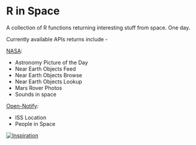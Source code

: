 # R in Space

A collection of R functions returning interesting stuff from space. One day.

Currently available APIs returns include - 

[NASA](https://api.nasa.gov/api.html):

* Astronomy Picture of the Day
* Near Earth Objects Feed
* Near Earth Objects Browse
* Near Earth Objects Lookup
* Mars Rover Photos
* Sounds in space

[Open-Notify](http://open-notify.org/):

* ISS Location
* People in Space

[![Inspiration](http://img.youtube.com/vi/reBzU8E_Ajk/0.jpg)](https://youtu.be/XnUoWa0VGRE)


